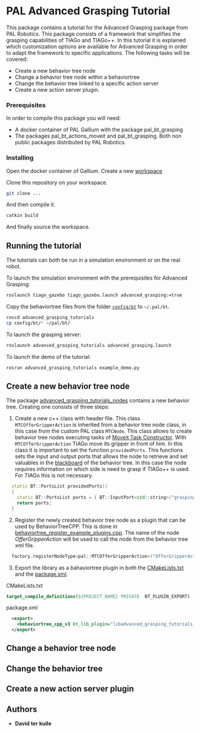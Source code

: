 # PAL Advanced Grasping Tutorial

This package contains a tutorial for the Advanced Grasping package from PAL Robotics. This package consists of a framework that simplifies the grasping capabilities of TIAGo and TIAGo++. In this tutorial it is explained which customization options are available for Advanced Grasping in order to adapt the framework to specific applications. The following tasks will be covered:

* Create a new behavior tree node
* Change a behavior tree node within a behaviortree
* Change the behavior tree linked to a specific action server
* Create a new action server plugin.

### Prerequisites

In order to compile this package you will need:

* A docker container of PAL Gallium with the package pal_bt_grasping
* The packages pal_bt_actions_moveit and pal_bt_grasping. Both non public packages distributed by PAL Robotics.

### Installing

Open the docker container of Gallium. Create a new [workspace](http://wiki.ros.org/catkin/Tutorials/create_a_workspace)

Clone this repository on your workspace.

``` bash
git clone ...
```

And then compile it.

``` bash
catkin build
```

And finally source the workspace.

## Running the tutorial


The tutorials can both be run in a simulation environment or on the real robot.

To launch the simulation environment with the prerequisites for Advanced Grasping:
```bash
roslaunch tiago_gazebo tiago_gazebo.launch advanced_grasping:=true
```

Copy the behaviortree files from the folder [```config/bt```](/advanced_grasping_tutorials/config/bt/) to ```~/.pal/bt```. 

``` bash
roscd advanced_grasping_tutorials
cp config/bt/* ~/pal/bt/
```

To launch the grasping server:
```bash
roslaunch advanced_grasping_tutorials advanced_grasping.launch
```
To launch the demo of the tutorial:
```bash
rosrun advanced_grasping_tutorials example_demo.py
```

## Create a new behavior tree node

The package [advanced_grasping_tutorials_nodes](/advanced_grasping_tutorials_nodes/) contains a new behavior tree. Creating one consists of three steps:

1. Create a new c++ class with header file. This class ```MTCOfferGripperAction``` is inherited from a behavior tree node class, in this case from the custom PAL class ```MTCNode```. This class allows to create behavior tree nodes executing tasks of [Moveit Task Constructor](https://github.com/ros-planning/moveit_task_constructor). With ```MTCOfferGripperAction``` TIAGo move its gripper in front of him. In this class it is important to set the function ```providedPorts```.  This functions sets the input and output ports that allows the node to retrieve and set valuables in the [blackboard](https://www.behaviortree.dev/docs/3.8/tutorial-basics/tutorial_02_basic_ports) of the behavior tree. In this case the node requires information on which side is need to grasp if TIAGo++ is used. For TIAGo this is not necessary.

``` cpp
  static BT::PortsList providedPorts()
  {
    static BT::PortsList ports = { BT::InputPort<std::string>("grasping_arm") };
    return ports;
  }
```
2. Register the newly created behavior tree node as a plugin that can be used by BehaviorTreeCPP. This is done in [behaviortree_register_example_plugins.cpp](/advanced_grasping_tutorials_nodes/src/behaviortree_register_example_plugins.cpp). The name of the node *OfferGripperAction* will be used to call the node from the behavior tree xml file.

``` cpp
  factory.registerNodeType<pal::MTCOfferGripperAction>("OfferGripperAction");

```

3. Export the library as a bahaviortree plugin in both the [CMakeLists.txt](/advanced_grasping_tutorials_nodes/CMakeLists.txt) and the [package.xml](/advanced_grasping_tutorials_nodes/package.xml). 

CMakeLists.txt
``` CMAKE
target_compile_definitions(${PROJECT_NAME} PRIVATE  BT_PLUGIN_EXPORT)

```
package.xml
``` xml
  <export>
    <behaviortree_cpp_v3 bt_lib_plugin="libadvanced_grasping_tutorials_nodes" />
  </export>
```

## Change a behavior tree node

## Change the behavior tree

## Create a new action server plugin




## Authors

* **David ter kuile**
